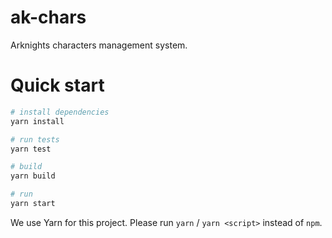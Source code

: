 # ak-chars

Arknights characters management system.

# Quick start

```bash
# install dependencies
yarn install

# run tests
yarn test

# build
yarn build

# run
yarn start
```

We use Yarn for this project. Please run `yarn` / `yarn <script>` instead of `npm`.
